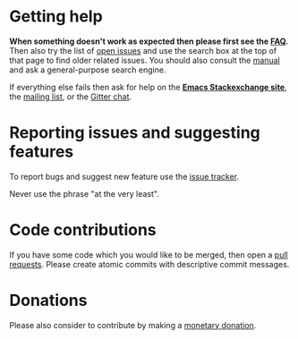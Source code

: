 Getting help
============

**When something doesn't work as expected then please first see the
[FAQ][faq].** Then also try the list of [open issues][issues] and use
the search box at the top of that page to find older related issues.
You should also consult the [manual][manual] and ask a general-purpose
search engine.

If everything else fails then ask for help on the
**[Emacs Stackexchange site][forum]**, the
[mailing list][list], or the
[Gitter chat][chat].

Reporting issues and suggesting features
========================================

To report bugs and suggest new feature use the [issue tracker][issues].

Never use the phrase "at the very least".

Code contributions
==================

If you have some code which you would like to be merged, then open a
[pull requests][pulls].  Please create atomic commits with descriptive
commit messages.

Donations
=========

Please also consider to contribute by making a
[monetary donation][donations].


[chat]:      https://gitter.im/magit/magit
[donations]: http://magit.vc/donations.html
[faq]:       http://magit.vc/manual/magit/FAQ.html
[forum]:     http://emacs.stackexchange.com/questions/tagged/magit
[issues]:    https://github.com/magit/magit/issues
[list]:      https://groups.google.com/forum/?fromgroups#!forum/magit
[manual]:    http://magit.vc/manualm
[pulls]:     https://github.com/magit/magit/pulls
